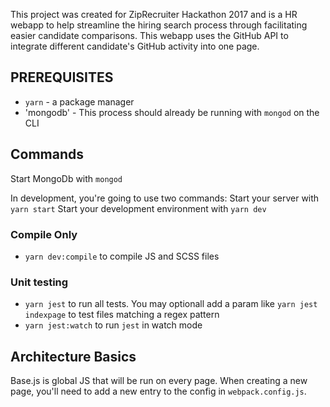 This project was created for ZipRecruiter Hackathon 2017 and is a HR webapp to help streamline the hiring search process through facilitating easier candidate comparisons. This webapp uses the GitHub API to integrate different candidate's GitHub activity into one page.

## PREREQUISITES
*  `yarn` - a package manager
* 'mongodb' - This process should already be running with `mongod` on the CLI

## Commands

Start MongoDb with `mongod`

In development, you're going to use two commands:
Start your server with `yarn start`
Start your development environment with `yarn dev`

### Compile Only
* `yarn dev:compile` to compile JS and SCSS files

### Unit testing
* `yarn jest` to run all tests. You may optionall add a param like `yarn jest indexpage` to test files matching a regex pattern
* `yarn jest:watch` to run `jest` in watch mode
## Architecture Basics
Base.js is global JS that will be run on every page.
When creating a new page, you'll need to add a new entry to the config in `webpack.config.js`.
